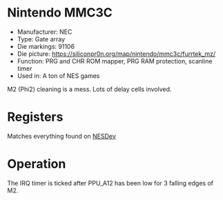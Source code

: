 # Nintendo MMC3C

 * Manufacturer: NEC
 * Type: Gate array
 * Die markings: 91106
 * Die picture: https://siliconpr0n.org/map/nintendo/mmc3c/furrtek_mz/
 * Function: PRG and CHR ROM mapper, PRG RAM protection, scanline timer
 * Used in: A ton of NES games

M2 (Phi2) cleaning is a mess. Lots of delay cells involved.

# Registers

Matches everything found on [NESDev](https://wiki.nesdev.com/w/index.php/MMC3)
 
# Operation

The IRQ timer is ticked after PPU_A12 has been low for 3 falling edges of M2.
